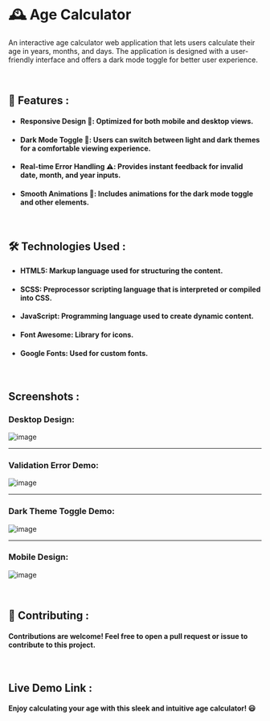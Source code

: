 # 🕰️ Age Calculator
An interactive age calculator web application that lets users calculate their age in years, months, and days. The application is designed with a user-friendly interface and offers a dark mode toggle for better user experience.

<br>

## 🚀 Features :
- #### Responsive Design 📱: Optimized for both mobile and desktop views.
- #### Dark Mode Toggle 🌙: Users can switch between light and dark themes for a comfortable viewing experience.
- #### Real-time Error Handling ⚠️: Provides instant feedback for invalid date, month, and year inputs.
- #### Smooth Animations 🎨: Includes animations for the dark mode toggle and other elements.

  <br>

## 🛠️ Technologies Used :
- #### HTML5: Markup language used for structuring the content.
- #### SCSS: Preprocessor scripting language that is interpreted or compiled into CSS.
- #### JavaScript: Programming language used to create dynamic content.
- #### Font Awesome: Library for icons.
- #### Google Fonts: Used for custom fonts.

<br>

## Screenshots :

### Desktop Design:
![image](https://github.com/user-attachments/assets/f7646717-5f71-47e6-9e4a-f5fb33fc75f8)

---
### Validation Error Demo:
![image](https://github.com/user-attachments/assets/52a8c74c-321a-440d-a68c-f8a829c6c715)

---
### Dark Theme Toggle Demo:
![image](https://github.com/user-attachments/assets/74b4f47a-e422-4b11-9f35-f5a336561697)

---
### Mobile Design:
![image](https://github.com/user-attachments/assets/2def31aa-89fc-400b-8a98-eb0672d4af40)



<br>

## 🤝 Contributing :
#### Contributions are welcome! Feel free to open a pull request or issue to contribute to this project.

<br>

## Live Demo Link :
####
#### Enjoy calculating your age with this sleek and intuitive age calculator! 😃
